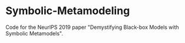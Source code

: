 # Symbolic-Metamodeling

Code for the NeurIPS 2019 paper "Demystifying Black-box Models with Symbolic Metamodels".
